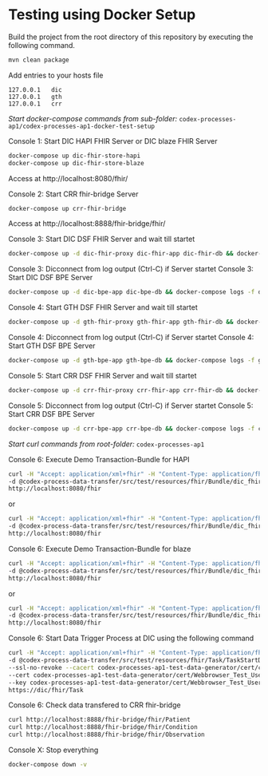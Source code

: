 # Testing using Docker Setup

Build the project from the root directory of this repository by executing the following command.

```sh
mvn clean package
```

Add entries to your hosts file
```
127.0.0.1	dic
127.0.0.1	gth
127.0.0.1	crr
```

*Start docker-compose commands from sub-folder:* `codex-processes-ap1/codex-processes-ap1-docker-test-setup`

Console 1: Start DIC HAPI FHIR Server or DIC blaze FHIR Server
```sh
docker-compose up dic-fhir-store-hapi
docker-compose up dic-fhir-store-blaze
```
Access at http://localhost:8080/fhir/

Console 2: Start CRR fhir-bridge Server
```sh
docker-compose up crr-fhir-bridge
```
Access at http://localhost:8888/fhir-bridge/fhir/

Console 3: Start DIC DSF FHIR Server and wait till startet
```sh
docker-compose up -d dic-fhir-proxy dic-fhir-app dic-fhir-db && docker-compose logs -f dic-fhir-app
```
Console 3: Dicconnect from log output (Ctrl-C) if Server startet
Console 3: Start DIC DSF BPE Server
```sh
docker-compose up -d dic-bpe-app dic-bpe-db && docker-compose logs -f dic-fhir-app dic-bpe-app
````

Console 4: Start GTH DSF FHIR Server and wait till startet
```sh
docker-compose up -d gth-fhir-proxy gth-fhir-app gth-fhir-db && docker-compose logs -f gth-fhir-app
```
Console 4: Dicconnect from log output (Ctrl-C) if Server startet
Console 4: Start GTH DSF BPE Server
```sh
docker-compose up -d gth-bpe-app gth-bpe-db && docker-compose logs -f gth-fhir-app gth-bpe-app
````

Console 5: Start CRR DSF FHIR Server and wait till startet
```sh
docker-compose up -d crr-fhir-proxy crr-fhir-app crr-fhir-db && docker-compose logs -f crr-fhir-app
```
Console 5: Dicconnect from log output (Ctrl-C) if Server startet
Console 5: Start CRR DSF BPE Server
```sh
docker-compose up -d crr-bpe-app crr-bpe-db && docker-compose logs -f crr-fhir-app crr-bpe-app
````

<!--
Webbrowser at http://localhost:8080/fhir/: Add Demo Data to DIC HAPI FHIR Server via Transaction-Bundle at
[dic_fhir_store_demo_psn_create.json](../codex-process-data-transfer/src/test/resources/fhir/Bundle/dic_fhir_store_demo_psn_create.json) or
[dic_fhir_store_demo_bf_create.json](../codex-process-data-transfer/src/test/resources/fhir/Bundle/dic_fhir_store_demo_bf_create.json)
-->

*Start curl commands from root-folder:* `codex-processes-ap1`

Console 6: Execute Demo Transaction-Bundle for HAPI
```sh
curl -H "Accept: application/xml+fhir" -H "Content-Type: application/fhir+json" \
-d @codex-process-data-transfer/src/test/resources/fhir/Bundle/dic_fhir_store_demo_psn.json \
http://localhost:8080/fhir
```
or
```sh
curl -H "Accept: application/xml+fhir" -H "Content-Type: application/fhir+json" \
-d @codex-process-data-transfer/src/test/resources/fhir/Bundle/dic_fhir_store_demo_bf.json \
http://localhost:8080/fhir
```

Console 6: Execute Demo Transaction-Bundle for blaze
```sh
curl -H "Accept: application/xml+fhir" -H "Content-Type: application/fhir+json" \
-d @codex-process-data-transfer/src/test/resources/fhir/Bundle/dic_fhir_store_demo_psn_create.json \
http://localhost:8080/fhir
```
or
```sh
curl -H "Accept: application/xml+fhir" -H "Content-Type: application/fhir+json" \
-d @codex-process-data-transfer/src/test/resources/fhir/Bundle/dic_fhir_store_demo_bf_create.json \
http://localhost:8080/fhir
```


Console 6: Start Data Trigger Process at DIC using the following command
```sh
curl -H "Accept: application/xml+fhir" -H "Content-Type: application/fhir+xml" \
-d @codex-process-data-transfer/src/test/resources/fhir/Task/TaskStartDataTrigger.xml \
--ssl-no-revoke --cacert codex-processes-ap1-test-data-generator/cert/ca/testca_certificate.pem \
--cert codex-processes-ap1-test-data-generator/cert/Webbrowser_Test_User/Webbrowser_Test_User_certificate.pem \
--key codex-processes-ap1-test-data-generator/cert/Webbrowser_Test_User/Webbrowser_Test_User_private-key.pem \
https://dic/fhir/Task
```

Console 6: Check data transfered to CRR fhir-bridge
```sh
curl http://localhost:8888/fhir-bridge/fhir/Patient
curl http://localhost:8888/fhir-bridge/fhir/Condition
curl http://localhost:8888/fhir-bridge/fhir/Observation
```

Console X: Stop everything
```sh
docker-compose down -v
```